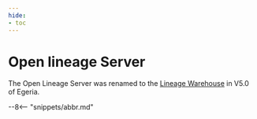 ```yaml
---
hide:
- toc
---
```


<!-- SPDX-License-Identifier: CC-BY-4.0 -->
<!-- Copyright Contributors to the Egeria project 2020. -->

# Open lineage Server

The Open Lineage Server was renamed to the [Lineage Warehouse](/concepts/lineage-warehouse) in V5.0 of Egeria.

--8<-- "snippets/abbr.md"
